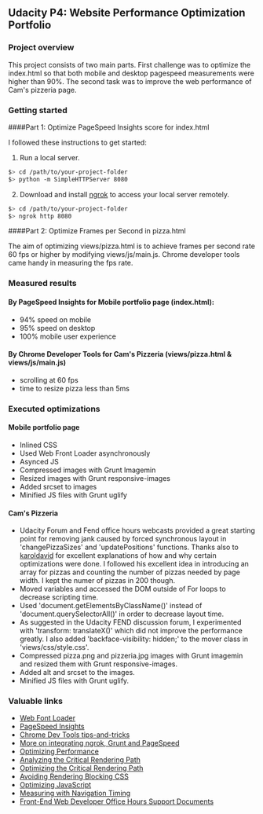 ## Udacity P4: Website Performance Optimization Portfolio

### Project overview

This project consists of two main parts. First challenge was to optimize the index.html so that both mobile and desktop pagespeed measurements were higher than 90%. The second task was to improve the web performance of Cam's pizzeria page.

### Getting started

####Part 1: Optimize PageSpeed Insights score for index.html

I followed these instructions to get started:

1. Run a local server.

  ```bash
  $> cd /path/to/your-project-folder
  $> python -m SimpleHTTPServer 8080
  ```

2. Download and install [ngrok](https://ngrok.com/) to access your local server remotely.

  ``` bash
  $> cd /path/to/your-project-folder
  $> ngrok http 8080
  ```

####Part 2: Optimize Frames per Second in pizza.html

The aim of optimizing views/pizza.html is to achieve frames per second rate 60 fps or higher by modifying views/js/main.js. Chrome developer tools came handy in measuring the fps rate.


### Measured results

#### By PageSpeed Insights for Mobile portfolio page (index.html):
* 94% speed on mobile
* 95% speed on desktop
* 100% mobile user experience

#### By Chrome Developer Tools for Cam's Pizzeria (views/pizza.html & views/js/main.js)
* scrolling at 60 fps
* time to resize pizza less than 5ms

### Executed optimizations
#### Mobile portfolio page
* Inlined CSS
* Used Web Front Loader asynchronously
* Asynced JS
* Compressed images with Grunt Imagemin
* Resized images with Grunt responsive-images
* Added srcset to images
* Minified JS files with Grunt uglify

#### Cam's Pizzeria
* Udacity Forum and Fend office hours webcasts provided a great starting point for removing jank caused by forced synchronous layout in 'changePizzaSizes' and 'updatePositions' functions. Thanks also to [karoldavid](https://github.com/karoldavid/website-optimization.git) for excellent explanations of how and why certain optimizations were done. I followed his excellent idea in introducing an array for pizzas and counting the number of pizzas needed by page width. I kept the numer of pizzas in 200 though.
* Moved variables and accessed the DOM outside of For loops to decrease scripting time.
* Used 'document.getElementsByClassName()' instead of 'document.querySelectorAll()' in order to decrease layout time.
* As suggested in the Udacity FEND discussion forum, I experimented with 'transform: translateX()' which did not improve the performance greatly. I also added 'backface-visibility: hidden;' to the mover class in 'views/css/style.css'.
* Compressed pizza.png and pizzeria.jpg images with Grunt imagemin and resized them with Grunt responsive-images.
* Added alt and srcset to the images.
* Minified JS files with Grunt uglify.


### Valuable links
* [Web Font Loader](https://github.com/typekit/webfontloader.git)
* [PageSpeed Insights](https://developers.google.com/speed/pagespeed/insights/)
* [Chrome Dev Tools tips-and-tricks](https://developer.chrome.com/devtools/docs/tips-and-tricks)
* [More on integrating ngrok, Grunt and PageSpeed](http://www.jamescryer.com/2014/06/12/grunt-pagespeed-and-ngrok-locally-testing/)
* [Optimizing Performance](https://developers.google.com/web/fundamentals/performance/ "web performance")
* [Analyzing the Critical Rendering Path](https://developers.google.com/web/fundamentals/performance/critical-rendering-path/analyzing-crp.html "analyzing crp")
* [Optimizing the Critical Rendering Path](https://developers.google.com/web/fundamentals/performance/critical-rendering-path/optimizing-critical-rendering-path.html "optimize the crp!")
* [Avoiding Rendering Blocking CSS](https://developers.google.com/web/fundamentals/performance/critical-rendering-path/render-blocking-css.html "render blocking css")
* [Optimizing JavaScript](https://developers.google.com/web/fundamentals/performance/critical-rendering-path/adding-interactivity-with-javascript.html "javascript")
* [Measuring with Navigation Timing](https://developers.google.com/web/fundamentals/performance/critical-rendering-path/measure-crp.html "nav timing api")
* [Front-End Web Developer Office Hours Support Documents](https://github.com/udacity/fend-office-hours.git)


